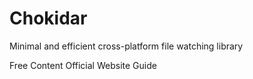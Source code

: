# Chokidar

Minimal and efficient cross-platform file watching library

<ResourceGroupTitle>Free Content</ResourceGroupTitle>
<BadgeLink colorScheme='blue' badgeText='Official Website' href='https://www.npmjs.com/package/chokidar'>Official Website</BadgeLink>
<BadgeLink colorScheme='blue' badgeText='Read' href='https://medium.com/@ashusingh584/chokidar-11290855e2cb'>Guide</BadgeLink>
